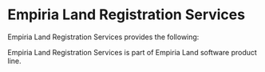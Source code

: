 ﻿Empiria Land Registration Services
==================================

Empiria Land Registration Services provides the following:




Empiria Land Registration Services is part of Empiria Land software product line.
